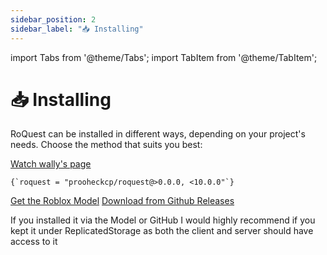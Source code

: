 ```yaml
---
sidebar_position: 2
sidebar_label: "📥 Installing"
---
```

import Tabs from '@theme/Tabs';
import TabItem from '@theme/TabItem';

# 📥 Installing

RoQuest can be installed in different ways, depending on your project's needs. Choose the method that suits you best:

<Tabs className="unique-tabs">
  <TabItem value="wally" label="🐶 Wally" default>
        <a href="https://wally.run/package/prooheckcp/roquest">Watch wally's page</a>
        <pre><code className="language-bash">{`roquest = "prooheckcp/roquest@>0.0.0, <10.0.0"`}</code></pre>
  </TabItem>
  <TabItem value="studio" label="🔨Studio">
    <a href="https://create.roblox.com/store/asset/17475376719">Get the Roblox Model</a>
  </TabItem>
  <TabItem value="github" label="🐙GitHub">
  <a href="https://github.com/prooheckcp/RoQuest/releases">Download from Github Releases</a>
  </TabItem>
</Tabs>

If you installed it via the Model or GitHub I would highly recommend if you kept it under ReplicatedStorage as both the client and server should have access to it